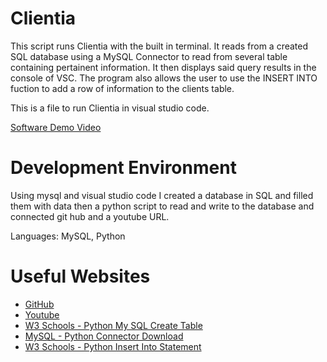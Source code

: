 # Clientia

This script runs Clientia with the built in terminal. It reads from a created SQL database using a MySQL Connector to read from several table containing pertainent information. It then displays said query results in the console of VSC. The program also allows the user to use the INSERT INTO fuction to add a row of information to the clients table.

This is a file to run Clientia in visual studio code.

[Software Demo Video](https://www.youtube.com/watch?v=wp2MJg8rTbo)

# Development Environment

Using mysql and visual studio code I created a database in SQL and filled them with data then a python script to read and write to the database and connected git hub and a youtube URL.

Languages: MySQL, Python

# Useful Websites

* [GitHub](https://github.com/devoncurry02/Clientia)
* [Youtube](https://www.youtube.com/watch?v=wp2MJg8rTbo)
* [W3 Schools - Python My SQL Create Table](https://www.w3schools.com/python/python_mysql_create_table.asp)
* [MySQL - Python Connector Download](https://dev.mysql.com/downloads/connector/python/)
* [W3 Schools - Python Insert Into Statement](https://www.w3schools.com/sql/sql_insert.asp)